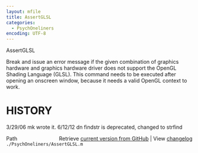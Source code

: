 ```yaml
---
layout: mfile
title: AssertGLSL
categories:
  - PsychOneliners
encoding: UTF-8
---
```


AssertGLSL

Break and issue an error message if the given combination of graphics
hardware and graphics hardware driver does not support the OpenGL Shading
Language \(GLSL\). This command needs to be executed after opening an
onscreen window, because it needs a valid OpenGL context to work.

# HISTORY
3/29/06   mk     wrote it.
6/12/12   dn     findstr is deprecated, changed to strfind


<div class="code_header" style="text-align:right;">
  <span style="float:left;">Path&nbsp;&nbsp;</span> <span class="counter">Retrieve <a href=
  "https://raw.github.com/Psychtoolbox-3/Psychtoolbox-3/beta/./PsychOneliners/AssertGLSL.m">current version from GitHub</a> | View <a href=
  "https://github.com/Psychtoolbox-3/Psychtoolbox-3/commits/beta/./PsychOneliners/AssertGLSL.m">changelog</a></span>
</div>
<div class="code">
  <code>./PsychOneliners/AssertGLSL.m</code>
</div>
